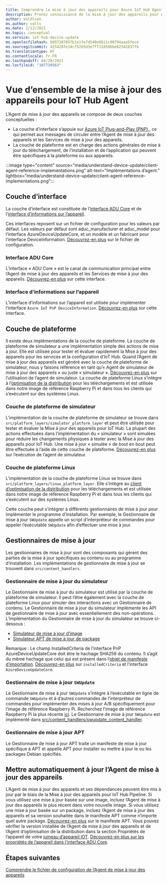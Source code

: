 ```yaml
---
title: Comprendre la mise à jour des appareils pour Azure IoT Hub Agent | Microsoft Docs
description: Prenez connaissance de la mise à jour des appareils pour Azure IoT Hub Agent.
author: ValOlson
ms.author: valls
ms.date: 2/12/2021
ms.topic: conceptual
ms.service: iot-hub-device-update
ms.openlocfilehash: 0d97287657b1e1fe7d540e8811c90794aaa5fece
ms.sourcegitcommit: 425420fe14cf5265d3e7ff31d596be62542837fb
ms.translationtype: HT
ms.contentlocale: fr-FR
ms.lasthandoff: 04/20/2021
ms.locfileid: "107739563"
---
```

# <a name="device-update-for-iot-hub-agent-overview"></a>Vue d’ensemble de la mise à jour des appareils pour IoT Hub Agent

L’Agent de mise à jour des appareils se compose de deux couches conceptuelles :

* La couche d’interface s’appuie sur [Azure IoT Plug-and-Play (PNP),](../iot-pnp/overview-iot-plug-and-play.md), ce qui permet aux messages de circuler entre l’Agent de mise à jour des appareils et les Services de mise à jour des appareils.
* La couche de plateforme est en charge des actions générales de mise à jour du téléchargement, de l’installation et de l’application qui peuvent être spécifiques à la plateforme ou aux appareils.

:::image type="content" source="media/understand-device-update/client-agent-reference-implementations.png" alt-text="Implémentations d’agent." lightbox="media/understand-device-update/client-agent-reference-implementations.png":::

## <a name="the-interface-layer"></a>Couche d’interface

La couche d’interface est constituée de l’[interface ADU Core](https://github.com/Azure/iot-hub-device-update/tree/main/src/agent/adu_core_interface) et de l’[interface d’informations sur l’appareil](https://github.com/Azure/iot-hub-device-update/tree/main/src/agent/device_info_interface).

Ces interfaces reposent sur un fichier de configuration pour les valeurs par défaut. Les valeurs par défaut sont aduc_manufacturer et aduc_model pour l’interface AzureDeviceUpdateCore, et un modèle et un fabricant pour l’interface DeviceInformation. [Découvrez-en plus](device-update-configuration-file.md) sur le fichier de configuration.

### <a name="adu-core-interface"></a>Interface ADU Core

L’interface « ADU Core » est le canal de communication principal entre l’Agent de mise à jour des appareils et les Services de mise à jour des appareils. [Découvrez-en plus](device-update-plug-and-play.md#adu-core-interface) sur cette interface.

### <a name="device-information-interface"></a>Interface d’informations sur l’appareil

L’interface d’informations sur l’appareil est utilisée pour implémenter l’interface `Azure IoT PnP DeviceInformation`. [Découvrez-en plus](device-update-plug-and-play.md#device-information-interface) sur cette interface.

## <a name="the-platform-layer"></a>Couche de plateforme

Il existe deux implémentations de la couche de plateforme. La couche de plateforme de simulateur a une implémentation simple des actions de mise à jour. Elle est utilisée pour tester et évaluer rapidement la Mise à jour des appareils pour les services et la configuration d’IoT Hub. Quand l’Agent de mise à jour des appareils est généré avec la couche de plateforme de simulateur, nous y faisons référence en tant qu’« Agent de simulateur de mise à jour des appareils » ou juste « simulateur ». [Découvrez-en plus](https://github.com/Azure/iot-hub-device-update/blob/main/docs/agent-reference/how-to-run-agent.md) sur l’utilisation de l’agent de simulateur. La couche de plateforme Linux s’intègre à l’[optimisation de la distribution](https://github.com/microsoft/do-client) pour les téléchargements et est utilisée dans notre image de référence Raspberry Pi et dans tous les clients qui s’exécutent sur des systèmes Linux.

### <a name="simulator-platform-layer"></a>Couche de plateforme de simulateur

L’implémentation de la couche de plateforme de simulateur se trouve dans `src/platform_layers/simulator_platform_layer` et peut être utilisée pour tester et évaluer la Mise à jour des appareils pour IoT Hub.  La plupart des actions effectuées dans l’implémentation du « simulateur » sont simulées pour réduire les changements physiques à tester avec la Mise à jour des appareils pour IoT Hub.  Une mise à jour « simulée » de bout en bout peut être effectuée à l’aide de cette couche de plateforme. [Découvrez-en plus](https://github.com/Azure/iot-hub-device-update/blob/main/docs/agent-reference/how-to-run-agent.md) sur l’exécution de l’agent de simulateur.

### <a name="linux-platform-layer"></a>Couche de plateforme Linux

L’implémentation de la couche de plateforme Linux se trouve dans `src/platform_layers/linux_platform_layer`. Elle s’intègre au [client d’optimisation de la distribution](https://github.com/microsoft/do-client/releases) pour les téléchargements et est utilisée dans notre image de référence Raspberry Pi et dans tous les clients qui s’exécutent sur des systèmes Linux.

Cette couche peut s’intégrer à différents gestionnaires de mise à jour pour implémenter le programme d’installation. Par exemple, le Gestionnaire de mise à jour `SWUpdate` appelle un script d’interpréteur de commandes pour appeler l’exécutable `SWUpdate` afin d’effectuer une mise à jour.

## <a name="update-handlers"></a>Gestionnaires de mise à jour

Les gestionnaires de mise à jour sont des composants qui gèrent des parties de la mise à jour spécifiques au contenu ou au programme d’installation. Les implémentations de gestionnaire de mise à jour se trouvent dans `src/content_handlers`.

### <a name="simulator-update-handler"></a>Gestionnaire de mise à jour du simulateur

Le Gestionnaire de mise à jour du simulateur est utilisé par la couche de plateforme de simulateur. Il peut l’être également avec la couche de plateforme Linux pour simuler des interactions avec un Gestionnaire de contenu. Le Gestionnaire de mise à jour du simulateur implémente les API de gestionnaire de mise à jour avec essentiellement des non-opérations. L’implémentation du Gestionnaire de mise à jour du simulateur se trouve ci-dessous :
* [Simulateur de mise à jour d’image](https://github.com/Azure/iot-hub-device-update/blob/main/src/content_handlers/swupdate_handler/inc/aduc/swupdate_simulator_handler.hpp)
* [Simulateur APT de mise à jour de package](https://github.com/Azure/iot-hub-device-update/blob/main/src/content_handlers/apt_handler/inc/aduc/apt_simulator_handler.hpp)

Remarque : Le champ InstalledCriteria de l’interface PnP AzureDeviceUpdateCore doit être le hachage SHA256 du contenu. Il s’agit du même hachage que celui qui est présent dans l’[objet de manifeste d’importation](import-update.md#create-a-device-update-import-manifest). [Découvrez-en plus](device-update-plug-and-play.md) sur `installedCriteria` et l’interface `AzureDeviceUpdateCore`.

### <a name="swupdate-update-handler"></a>Gestionnaire de mise à jour `SWUpdate`

Le Gestionnaire de mise à jour `SWUpdate` s’intègre à l’exécutable en ligne de commande `SWUpdate` et à d’autres commandes de l’interpréteur de commandes pour implémenter des mises à jour A/B spécifiquement pour l’image de référence Raspberry Pi. Recherchez l’image de référence Raspberry Pi la plus récente [ici](https://github.com/Azure/iot-hub-device-update/releases). Le Gestionnaire de mise à jour `SWUpdate` est implémenté dans [src/content_handlers/swupdate_content_handler](https://github.com/Azure/iot-hub-device-update/tree/main/src/content_handlers/swupdate_handler).

### <a name="apt-update-handler"></a>Gestionnaire de mise à jour APT

Le Gestionnaire de mise à jour APT traite un manifeste de mise à jour spécifique à APT et appelle APT pour installer ou mettre à jour le ou les packages Debian spécifiés.

## <a name="self-update-device-update-agent"></a>Mettre automatiquement à jour l’Agent de mise à jour des appareils

L’Agent de mise à jour des appareils et ses dépendances peuvent être mis à jour par le biais de la Mise à jour des appareils pour IoT Hub Pipeline. Si vous utilisez une mise à jour basée sur une image, incluez l’Agent de mise à jour des appareils le plus récent dans votre nouvelle image. Si vous utilisez une mise à jour basée sur un package, incluez l’Agent de mise à jour des appareils et sa version souhaitée dans le manifeste APT comme n’importe quel autre package. [Découvrez-en plus](device-update-apt-manifest.md) sur le manifeste APT. Vous pouvez vérifier la version installée de l’Agent de mise à jour des appareils et de l’Agent d’optimisation de la distribution dans la section Propriétés de l’appareil de votre [jumeau d’appareil IOT](../iot-hub/iot-hub-devguide-device-twins.md). [Découvrez-en plus sur les propriétés de l’appareil dans l’interface ADU Core](device-update-plug-and-play.md#device-properties).

## <a name="next-steps"></a>Étapes suivantes
[Comprendre le fichier de configuration de l’Agent de mise à jour des appareils](device-update-configuration-file.md)